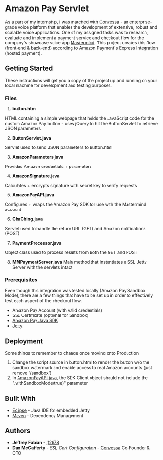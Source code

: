 # Amazon Pay Servlet

As a part of my internship, I was matched with [Convessa](http://convessa.com/) - an enterprise-grade voice platform that enables the development of extensive, robust and scalable voice applications. One of my assigned tasks was to research, evaluate and implement a payment service and checkout flow for the company's showcase voice app [Mastermind](http://mastermindbot.com). This project creates this flow (front-end & back-end) according to Amazon Payment's Express Integration (hosted payment).

## Getting Started

These instructions will get you a copy of the project up and running on your local machine for development and testing purposes.

### Files
1. **button.html**

HTML containing a simple webpage that holds the JavaScript code for the custom Amazon Pay button - uses jQuery to hit the ButtonServlet to retrieve JSON parameters

2. **ButtonServlet.java**

Servlet used to send JSON parameters to button.html

3. **AmazonParameters.java**

Provides Amazon credentials + parameters

4. **AmazonSignature.java**

Calculates + encrypts signature with secret key to verify requests

5. **AmazonPayAPI.java**

Configures + wraps the Amazon Pay SDK for use with the Mastermind account

6. **ChaChing.java**

Servlet used to handle the return URL (GET) and Amazon notifications (POST)

7. **PaymentProcessor.java**

Object class used to process results from both the GET and POST

8. **MMPaymentServer.java**
Main method that instantiates a SSL Jetty Server with the servlets intact

### Prerequisites

Even though this integration was tested locally (Amazon Pay Sandbox Mode), there are a few things that have to be set up in order to effectively test each aspect of the checkout flow.

- Amazon Pay Account (with valid credentials)
- SSL Certificate (optional for Sandbox)
- [Amazon Pay Java SDK](https://github.com/amzn/amazon-pay-sdk-java)
- [Jetty](http://www.eclipse.org/jetty/download.html)

[//]: # (## Flow Diagram)

## Deployment

Some things to remember to change once moving onto Production

1. Change the script source in button.html to render the button w/o the sandbox watermark and enable access to real Amazon accounts (just remove '/sandbox')
2. In [AmazonPayAPI.java](https://github.com/jf2978/amazon-pay-servlet/blob/master/FinalConvessaServlet/src/amazonPay/AmazonPayAPI.java), the SDK Client object should not include the ".withSandboxMode(true)" parameter

## Built With
* [Eclipse](https://www.eclipse.org/downloads/) - Java IDE for embedded Jetty
* [Maven](https://maven.apache.org/) - Dependency Management

## Authors

* **Jeffrey Fabian** - [jf2978](https://github.com/jf2978)
* **Dan McCafferty** - _SSL Cert Configuration_ - [Convessa](convessa.com) Co-Founder & CTO
